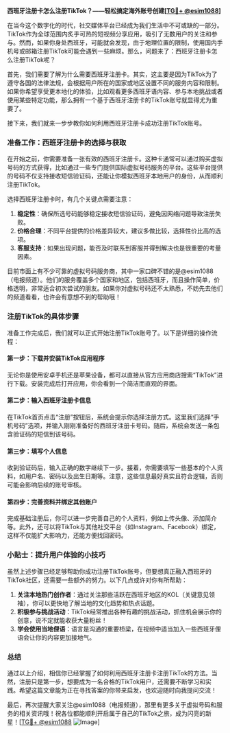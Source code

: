 **西班牙注册卡怎么注册TikTok？——轻松搞定海外账号创建[[TG💪+ @esim1088](https://t.me/s/esim1088)]**

在当今这个数字化的时代，社交媒体平台已经成为我们生活中不可或缺的一部分。TikTok作为全球范围内炙手可热的短视频分享应用，吸引了无数用户的关注和参与。然而，如果你身处西班牙，可能就会发现，由于地理位置的限制，使用国内手机号或邮箱注册TikTok可能会遇到一些麻烦。那么，问题来了：西班牙注册卡怎么注册TikTok呢？

首先，我们需要了解为什么需要西班牙注册卡。其实，这主要是因为TikTok为了遵守各国的法律法规，会根据用户所在的国家或地区设置不同的服务内容和限制。如果你希望享受更本地化的体验，比如观看更多西班牙语内容、参与本地挑战或者使用某些特定功能，那么拥有一个基于西班牙注册卡的TikTok账号就显得尤为重要了。

接下来，我们就来一步步教你如何利用西班牙注册卡成功注册TikTok账号。

### 准备工作：西班牙注册卡的选择与获取

在开始之前，你需要准备一张有效的西班牙注册卡。这种卡通常可以通过购买虚拟号码的方式获得，比如通过一些专门提供国际虚拟号码服务的平台。这些平台提供的号码不仅支持接收短信验证码，还能让你模拟西班牙本地用户的身份，从而顺利注册TikTok。

选择西班牙注册卡时，有几个关键点需要注意：

1. **稳定性**：确保所选号码能够稳定接收短信验证码，避免因网络问题导致注册失败。
2. **价格合理**：不同平台提供的价格差异较大，建议多做比较，选择性价比高的选项。
3. **客服支持**：如果出现问题，能否及时联系到客服并得到解决也是很重要的考量因素。

目前市面上有不少可靠的虚拟号码服务商，其中一家口碑不错的是@esim1088（电报频道）。他们的服务覆盖多个国家和地区，包括西班牙，而且操作简单，价格透明，非常适合初次尝试的朋友。如果你对虚拟号码还不太熟悉，不妨先去他们的频道看看，也许会有意想不到的帮助哦！

### 注册TikTok的具体步骤

准备工作完成后，我们就可以正式开始注册TikTok账号了。以下是详细的操作流程：

#### 第一步：下载并安装TikTok应用程序

无论你是使用安卓手机还是苹果设备，都可以直接从官方应用商店搜索“TikTok”进行下载。安装完成后打开应用，你会看到一个简洁而直观的界面。

#### 第二步：输入西班牙注册卡信息

在TikTok首页点击“注册”按钮后，系统会提示你选择注册方式。这里我们选择“手机号码”选项，并输入刚刚准备好的西班牙注册卡号码。随后，系统会发送一条包含验证码的短信到该号码。

#### 第三步：填写个人信息

收到验证码后，输入正确的数字继续下一步。接着，你需要填写一些基本的个人资料，如用户名、密码以及出生日期等。注意，这些信息最好真实且符合逻辑，否则可能会影响后续的账号审核。

#### 第四步：完善资料并绑定其他账户

完成基础注册后，你可以进一步完善自己的个人资料，例如上传头像、添加简介等。此外，还可以将TikTok与其他社交平台（如Instagram、Facebook）绑定，这样不仅能扩大影响力，还能方便找回密码。

### 小贴士：提升用户体验的小技巧

虽然上述步骤已经足够帮助你成功注册TikTok账号，但要想真正融入西班牙的TikTok社区，还需要一些额外的努力。以下几点或许对你有所帮助：

1. **关注本地热门创作者**：通过关注那些活跃在西班牙地区的KOL（关键意见领袖），你可以更快地了解当地的文化趋势和热点话题。
2. **积极参与挑战活动**：TikTok经常推出各种有趣的挑战活动，抓住机会展示你的创意，说不定就能收获大量粉丝！
3. **学会使用当地俚语**：语言是沟通的重要桥梁，在视频中适当加入一些西班牙俚语会让你的内容更加接地气。

### 总结

通过以上介绍，相信你已经掌握了如何利用西班牙注册卡注册TikTok的方法。当然，注册只是第一步，想要成为一名合格的TikTok用户，还需要不断学习和实践。希望这篇文章能为正在寻找答案的你带来启发，也欢迎随时向我提问交流！

最后，再次提醒大家关注@esim1088（电报频道），那里有更多关于虚拟号码和服务的相关资讯哦！祝各位都能顺利开启属于自己的TikTok之旅，成为闪亮的新星！[[TG💪+ @esim1088](https://t.me/s/esim1088) ![Image](https://i.postimg.cc/4NQfJmqS/Snipaste-2025-05-13-00-14-12.png)]